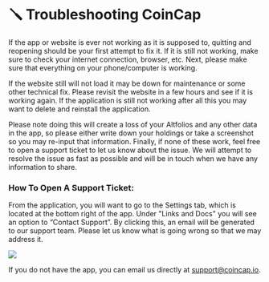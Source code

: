 # 🪛 Troubleshooting CoinCap

If the app or website is ever not working as it is supposed to, quitting and reopening should be your first attempt to fix it. If it is still not working, make sure to check your internet connection, browser, etc. Next, please make sure that everything on your phone/computer is working.&#x20;

If the website still will not load it may be down for maintenance or some other technical fix. Please revisit the website in a few hours and see if it is working again. If the application is still not working after all this you may want to delete and reinstall the application.&#x20;

Please note doing this will create a loss of your Altfolios and any other data in the app, so please either write down your holdings or take a screenshot so you may re-input that information. Finally, if none of these work, feel free to open a support ticket to let us know about the issue. We will attempt to resolve the issue as fast as possible and will be in touch when we have any information to share.

### **How To Open A Support Ticket:**

From the application, you will want to go to the Settings tab, which is located at the bottom right of the app. Under "Links and Docs" you will see an option to “Contact Support”. By clicking this, an email will be generated to our support team. Please let us know what is going wrong so that we may address it.

![](https://shapeshift.zendesk.com/hc/article\_attachments/360010867559/support.jpg)

If you do not have the app, you can email us directly at [support@coincap.io](mailto:support@coincap.io).
